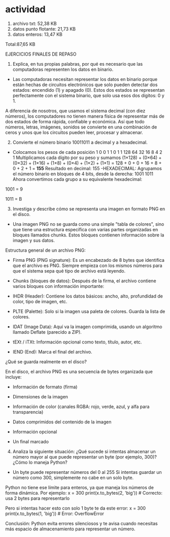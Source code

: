 # actividad 
1. archivo txt: 52,38 KB
2. datos punto flotante: 21,73 KB
3. datos enteros: 13,47 KB

Total:87,65 KB

EJERCICIOS FINALES DE REPASO

1. Explica, en tus propias palabras, por qué es necesario que las computadoras representen los datos en binario.

- Las computadoras necesitan representar los datos en binario porque están hechas de circuitos electrónicos que solo pueden detectar dos estados: encendido (1) y apagado (0). Estos dos estados se representan perfectamente con el sistema binario, que solo usa esos dos dígitos: 0 y 1.

A diferencia de nosotros, que usamos el sistema decimal (con diez números), los computadores no tienen manera física de representar más de dos estados de forma rápida, confiable y económica. Así que todo números, letras, imágenes, sonidos se convierte en una combinación de ceros y unos que los circuitos pueden leer, procesar y almacenar.

2. Convierte el número binario 10011011 a decimal y a hexadecimal.

- Colocamos los pesos de cada posición
  1   0   0   1   1   0   1   1
128   64 32   16  8   4   2   1
  Multiplicamos cada dígito por su peso y sumamos
  (1×128) + (0×64) + (0×32) + (1×16) + (1×8) + (0×4) + (1×2) + (1×1)
= 128 + 0 + 0 + 16 + 8 + 0 + 2 + 1
= **155**
Resultado en decimal: 155
-HEXADECIMAL:
Agrupamos el número binario en bloques de 4 bits, desde la derecha:
1001 1011
Ahora convertimos cada grupo a su equivalente hexadecimal:

1001 = 9

1011 = B

3. Investiga y describe cómo se representa una imagen en formato PNG en el disco.

- Una imagen PNG no se guarda como una simple "tabla de colores", sino que tiene una estructura específica con varias partes organizadas en bloques llamados chunks. Estos bloques contienen información sobre la imagen y sus datos.

Estructura general de un archivo PNG:
* Firma PNG (PNG signature):
Es un encabezado de 8 bytes que identifica que el archivo es PNG. Siempre empieza con los mismos números para que el sistema sepa qué tipo de archivo está leyendo.

* Chunks (bloques de datos):
Después de la firma, el archivo contiene varios bloques con información importante:

- IHDR (Header): Contiene los datos básicos: ancho, alto, profundidad de color, tipo de imagen, etc.

- PLTE (Palette): Solo si la imagen usa paleta de colores. Guarda la lista de colores.

- IDAT (Image Data): Aquí va la imagen comprimida, usando un algoritmo llamado Deflate (parecido a ZIP).

- tEXt / iTXt: Información opcional como texto, título, autor, etc.

- IEND (End): Marca el final del archivo.

¿Qué se guarda realmente en el disco?

En el disco, el archivo PNG es una secuencia de bytes organizada que incluye:

- Información de formato (firma)

- Dimensiones de la imagen

- Información de color (canales RGBA: rojo, verde, azul, y alfa para transparencia)

- Datos comprimidos del contenido de la imagen

- Información opcional

- Un final marcado

4. Analiza la siguiente situación: ¿Qué sucede si intentas almacenar un número mayor al que puede representar un byte (por ejemplo, 300)? ¿Cómo lo maneja Python?

- Un byte puede representar números del 0 al 255 Si intentas guardar un número como 300, simplemente no cabe en un solo byte.

Python no tiene ese límite para enteros, ya que maneja los números de forma dinámica. Por ejemplo: x = 300 print(x.to_bytes(2, 'big')) # Correcto: usa 2 bytes para representarlo

Pero si intentas hacer esto con solo 1 byte te da este error: x = 300 print(x.to_bytes(1, 'big')) # Error: OverflowError

Conclusión: Python evita errores silenciosos y te avisa cuando necesitas más espacio de almacenamiento para representar un número.

